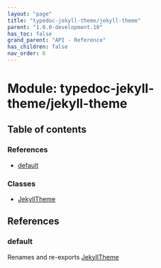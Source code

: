 ```yaml
---
layout: "page"
title: "typedoc-jekyll-theme/jekyll-theme"
parent: "1.0.0-development.10"
has_toc: false
grand_parent: "API - Reference"
has_children: false
nav_order: 6
---
```


# Module: typedoc-jekyll-theme/jekyll-theme

## Table of contents

### References

- [default](../wiki/typedoc-jekyll-theme.jekyll-theme#default)

### Classes

- [JekyllTheme](../wiki/typedoc-jekyll-theme.jekyll-theme.JekyllTheme)

## References

### default

Renames and re-exports [JekyllTheme](../wiki/typedoc-jekyll-theme.jekyll-theme.JekyllTheme)
